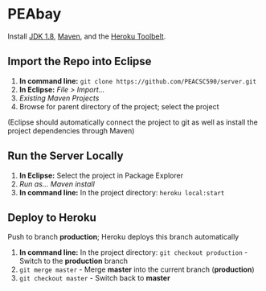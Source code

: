 # PEAbay

Install [JDK 1.8](http://www.oracle.com/technetwork/java/javase/downloads/jdk8-downloads-2133151.html), [Maven](https://maven.apache.org/download.cgi), and the [Heroku Toolbelt](https://toolbelt.heroku.com).

## Import the Repo into Eclipse
1. **In command line:** `git clone https://github.com/PEACSC590/server.git`
2. **In Eclipse:** *File > Import...*
3. *Existing Maven Projects*
4. Browse for parent directory of the project; select the project

(Eclipse should automatically connect the project to git as well as install the project dependencies through Maven)

## Run the Server Locally

1. **In Eclipse:** Select the project in Package Explorer 
2. *Run as... Maven install*
3. **In command line:** In the project directory: `heroku local:start`

## Deploy to Heroku
Push to branch **production**; Heroku deploys this branch automatically

1. **In command line:** In the project directory: `git checkout production` - Switch to the **production** branch
2. `git merge master` - Merge **master** into the current branch (**production**)
3. `git checkout master` - Switch back to **master**
